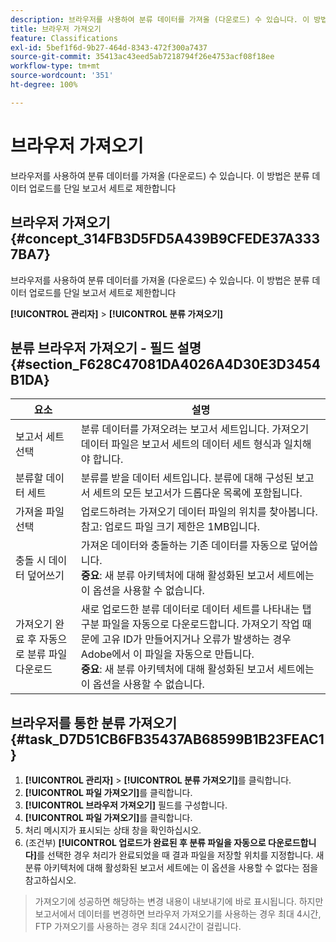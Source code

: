 ```yaml
---
description: 브라우저를 사용하여 분류 데이터를 가져올 (다운로드) 수 있습니다. 이 방법은 분류 데이터 업로드를 단일 보고서 세트로 제한합니다
title: 브라우저 가져오기
feature: Classifications
exl-id: 5bef1f6d-9b27-464d-8343-472f300a7437
source-git-commit: 35413ac43eed5ab7218794f26e4753acf08f18ee
workflow-type: tm+mt
source-wordcount: '351'
ht-degree: 100%

---
```


# 브라우저 가져오기

브라우저를 사용하여 분류 데이터를 가져올 (다운로드) 수 있습니다. 이 방법은 분류 데이터 업로드를 단일 보고서 세트로 제한합니다

## 브라우저 가져오기 {#concept_314FB3D5FD5A439B9CFEDE37A3337BA7}

브라우저를 사용하여 분류 데이터를 가져올 (다운로드) 수 있습니다. 이 방법은 분류 데이터 업로드를 단일 보고서 세트로 제한합니다

**[!UICONTROL 관리자]** > **[!UICONTROL 분류 가져오기]**

## 분류 브라우저 가져오기 - 필드 설명 {#section_F628C47081DA4026A4D30E3D3454B1DA}

| 요소 | 설명 |
| --- | --- |
| 보고서 세트 선택 | 분류 데이터를 가져오려는 보고서 세트입니다. 가져오기 데이터 파일은 보고서 세트의 데이터 세트 형식과 일치해야 합니다. |
| 분류할 데이터 세트 | 분류를 받을 데이터 세트입니다. 분류에 대해 구성된 보고서 세트의 모든 보고서가 드롭다운 목록에 포함됩니다. |
| 가져올 파일 선택 | 업로드하려는 가져오기 데이터 파일의 위치를 찾아봅니다.  참고: 업로드 파일 크기 제한은 1MB입니다. |
| 충돌 시 데이터 덮어쓰기 | 가져온 데이터와 충돌하는 기존 데이터를 자동으로 덮어씁니다.<br>**중요**: 새 분류 아키텍처에 대해 활성화된 보고서 세트에는 이 옵션을 사용할 수 없습니다. |
| 가져오기 완료 후 자동으로 분류 파일 다운로드 | 새로 업로드한 분류 데이터로 데이터 세트를 나타내는 탭 구분 파일을 자동으로 다운로드합니다. 가져오기 작업 때문에 고유 ID가 만들어지거나 오류가 발생하는 경우 Adobe에서 이 파일을 자동으로 만듭니다.<br>**중요**: 새 분류 아키텍처에 대해 활성화된 보고서 세트에는 이 옵션을 사용할 수 없습니다. |


## 브라우저를 통한 분류 가져오기 {#task_D7D51CB6FB35437AB68599B1B23FEAC1}

1. **[!UICONTROL 관리자]** > **[!UICONTROL 분류 가져오기]**&#x200B;를 클릭합니다.
1. **[!UICONTROL 파일 가져오기]**&#x200B;를 클릭합니다.
1. **[!UICONTROL 브라우저 가져오기]** 필드를 구성합니다.
1. **[!UICONTROL 파일 가져오기]**&#x200B;를 클릭합니다.
1. 처리 메시지가 표시되는 상태 창을 확인하십시오.
1. (조건부) **[!UICONTROL 업로드가 완료된 후 분류 파일을 자동으로 다운로드합니다]**&#x200B;를 선택한 경우 처리가 완료되었을 때 결과 파일을 저장할 위치를 지정합니다. 새 분류 아키텍처에 대해 활성화된 보고서 세트에는 이 옵션을 사용할 수 없다는 점을 참고하십시오.

>가져오기에 성공하면 해당하는 변경 내용이 내보내기에 바로 표시됩니다. 하지만 보고서에서 데이터를 변경하면 브라우저 가져오기를 사용하는 경우 최대 4시간, FTP 가져오기를 사용하는 경우 최대 24시간이 걸립니다.
